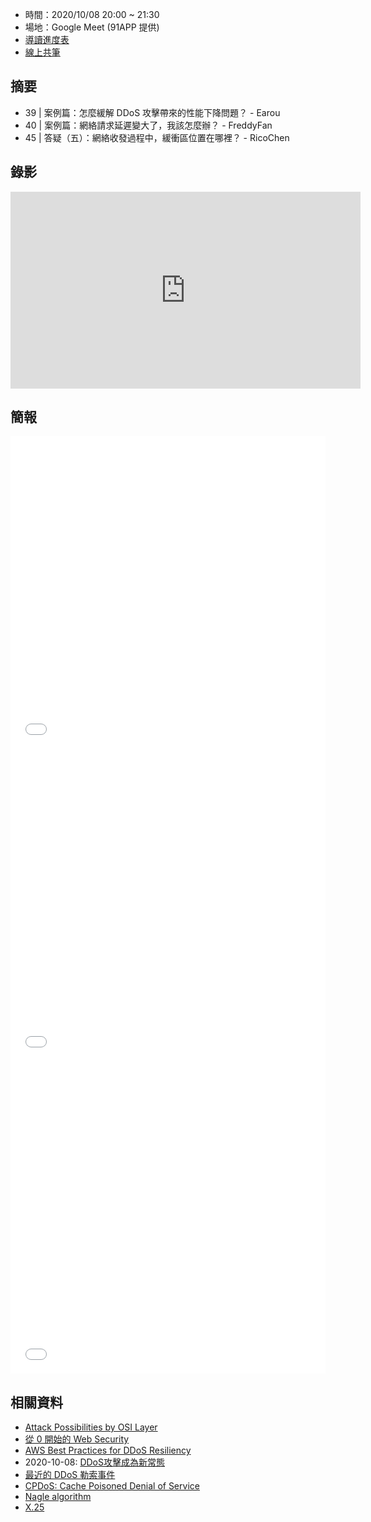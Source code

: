 
* 時間：2020/10/08 20:00 ~ 21:30 
* 場地：Google Meet (91APP 提供)
* [導讀進度表](https://lds.guru/9tzsrm)
* [線上共筆](https://hackmd.io/e-ULIn-HS_qZxE2uxsIz_Q) 

## 摘要

* 39 | 案例篇：怎麼緩解 DDoS 攻擊帶來的性能下降問題？ - Earou
* 40 | 案例篇：網絡請求延遲變大了，我該怎麼辦？ - FreddyFan
* 45 | 答疑（五）：網絡收發過程中，緩衝區位置在哪裡？ - RicoChen

## 錄影

<iframe width="560" height="315" src="https://www.youtube.com/embed/fCB5GsKLUIk" frameborder="0" allow="accelerometer; autoplay; clipboard-write; encrypted-media; gyroscope; picture-in-picture" allowfullscreen></iframe>

## 簡報

<embed src="/pdf/Linux/39_Solve_ddos_Attack_.pdf" type="application/pdf" width="100%" height="500px" />
<embed src="/pdf/Linux/40_Round_Trip_Time.pdf" type="application/pdf" width="100%" height="500px" />
<embed src="/pdf/Linux/45_where_is_network_buffer.pdf" type="application/pdf" width="100%" height="500px" />

## 相關資料

* [Attack Possibilities by OSI Layer](https://us-cert.cisa.gov/sites/default/files/publications/DDoS%20Quick%20Guide.pdf)
* [從 0 開始的 Web Security](https://ithelp.ithome.com.tw/users/20129897/ironman/3431)
* [AWS Best Practices for DDoS Resiliency](https://d0.awsstatic.com/whitepapers/Security/DDoS_White_Paper.pdf)
* 2020-10-08: [DDoS攻擊成為新常態](https://www.ithome.com.tw/voice/140415)
* [最近的 DDoS 勒索事件](https://www.facebook.com/groups/rayforum/permalink/3357465654333569/)
* [CPDoS: Cache Poisoned Denial of Service](https://cpdos.org/)
* [Nagle algorithm](https://en.wikipedia.org/wiki/Nagle%27s_algorithm)
* [X.25](https://zh.wikipedia.org/zh-tw/X.25)